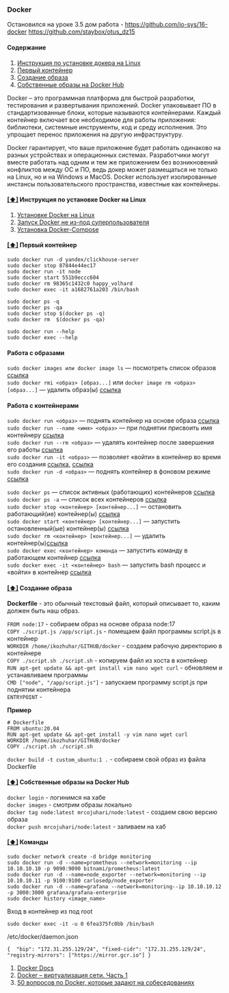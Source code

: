 ### Docker

Остановился на уроке 3.5
дом работа - 
https://github.com/io-sys/16-docker
https://github.com/staybox/otus_dz15


#### <a name='toc'>Содержание</a>
1. [Инструкция по установке докера на Linux](#1)
2. [Первый контейнер](#2)
3. [Создание образа](#3)
4. [Собственные образы на Docker Hub](#???????)

Docker – это программная платформа для быстрой разработки, тестирования и развертывания приложений. Docker упаковывает ПО в стандартизованные блоки, которые называются контейнерами. Каждый контейнер включает все необходимое для работы приложения: библиотеки, системные инструменты, код и среду исполнения. Это упрощает перенос приложения на другую инфраструктуру.

Docker гарантирует, что ваше приложение будет работать одинаково на разных устройствах и операционных системах. Разработчики могут вместе работать над одним и тем же приложением без возникновений конфликтов между ОС и ПО, ведь докер может размещаться не только на Linux, но и на Windows и MacOS. Docker использует изолированные инстансы пользовательского пространства, известные как контейнеры.

#### [[⬆]](#toc) <a name='1'>Инструкция по установке Docker на Linux</a>

1. [Установке Docker на Linux](https://docs.docker.com/engine/install/ubuntu/)
2. [Запуск Docker не из-под суперпользователя](https://docs.docker.com/engine/install/linux-postinstall/)
3. [Установка Docker-Compose](https://docs.docker.com/compose/install/standalone/)


#### [[⬆]](#toc) <a name='2'>Первый контейнер</a>
```
sudo docker run -d yandex/clickhouse-server
sudo docker stop 87844e44ec17
sudo docker run -it node
sudo docker start 551b9eccc604
sudo docker rm 98365c1432c0 happy_volhard
sudo docker exec -it a1682761a203 /bin/bash

sudo docker ps -q
sudo docker ps -qa
sudo docker stop $(docker ps -q)
sudo docker rm  $(docker ps -qa)

sudo docker run --help
sudo docker exec --help
```

#### Работа с образами

`sudo docker images или docker image ls` — посмотреть список образов [ссылка](https://docs.docker.com/reference/cli/docker/image/ls/)  
`sudo docker rmi <образ> [образ...]` или `docker image rm <образ> [образ...]` — удалить образ(ы) [ссылка](https://docs.docker.com/reference/cli/docker/image/rm/)  

#### Работа с контейнерами
`sudo docker run <образ>` — поднять контейнер на основе образа [ссылка](https://docs.docker.com/reference/cli/docker/container/run/)  
`sudo docker run --name <имя> <образ>` — при поднятии присвоить имя контейнеру [ссылка](https://docs.docker.com/engine/containers/run/#name---name)  
`sudo docker run --rm <образ>` — удалять контейнер после завершения его работы [ссылка](https://docs.docker.com/engine/containers/run/#clean-up---rm)  
`sudo docker run -it <образ>` — позволяет «войти» в контейнер во время его создания [ссылка](https://docs.docker.com/reference/cli/docker/container/run/#assign-name-and-allocate-pseudo-tty---name--it), [ссылка](https://docs.docker.com/engine/containers/run/#foreground)  
`sudo docker run -d <образ>` — поднять контейнер в фоновом режиме [ссылка](https://docs.docker.com/engine/containers/run/#detached--d)  

`sudo docker ps` — список активных (работающих) контейнеров [ссылка](https://docs.docker.com/reference/cli/docker/container/ls/)  
`sudo docker ps -a` — список всех контейнеров [ссылка](https://docs.docker.com/reference/cli/docker/container/ls/#show-both-running-and-stopped-containers)  
`sudo docker stop <контейнер> [контейнер...]` — остановить работающий(ие) контейнер(ы) [ссылка](https://docs.docker.com/reference/cli/docker/container/stop/)  
`sudo docker start <контейнер> [контейнер...]` — запустить остановленный(ые) контейнер(ы) [ссылка](https://docs.docker.com/reference/cli/docker/container/start/)  
`sudo docker rm <контейнер> [контейнер...]` — удалить контейнер(ы)[ссылка](https://docs.docker.com/reference/cli/docker/container/rm/)  
`sudo docker exec <контейнер> команда` — запустить команду в работающем контейнер [ссылка](https://docs.docker.com/reference/cli/docker/container/exec/)  
`sudo docker exec -it <контейнер> bash` — запустить bash процесс и «войти» в контейнер [ссылка](https://docs.docker.com/reference/cli/docker/container/exec/#run-docker-exec-on-a-running-container)  



#### [[⬆]](#toc) <a name='3'>Создание образа</a>

**Dockerfile** - это обычный текстовый файл, который описывает то, каким должен быть наш образ.

`FROM node:17` - собираем образ на основе образа node:17  
`COPY ./script.js /app/script.js` - помещаем файл программы script.js в контейнер   
`WORKDIR /home/ikozhuhar/GITHUB/docker` - создаем рабочую директорию в контейнере  
`COPY ./script.sh ./script.sh` - копируем файл из хоста в контейнер  
`RUN apt-get update && apt-get install vim nano wget curl` - обновляем и устанавливаем программы  
`CMD ["node", "/app/script.js"]` - запускаем программу script.js при поднятии контейнера  
`ENTRYPOINT` - 

**Пример**
```
# Dockerfile
FROM ubuntu:20.04
RUN apt-get update && apt-get install -y vim nano wget curl
WORKDIR /home/ikozhuhar/GITHUB/docker
COPY ./script.sh ./script.sh
```

`docker build -t custom_ubuntu:1 .` - собираем свой образ из файла Dockerfile



#### [[⬆]](#toc) <a name='#######'>Собственные образы на Docker Hub</a>

`docker login` - логинимся на хабе  
`docker images` - смотрим образы локально  
`docker tag node:latest mrcojuhari/node:latest` - создаем свою версию образа  
`docker push mrcojuhari/node:latest` - заливаем на хаб  



#### [[⬆]](#toc) <a name='2'>Команды</a>

```
sudo docker network create -d bridge monitoring
sudo docker run -d --name=prometheus --network=monitoring --ip 10.10.10.10 -p 9090:9090 bitnami/prometheus:latest
sudo docker run -d --name=node_exporter --network=monitoring --ip 10.10.10.11 -p 9100:9100 carlosedp/node_exporter
sudo docker run -d --name=grafana --network=monitoring--ip 10.10.10.12 -p 3000:3000 grafana/grafana-enterprise
sudo docker history <image_name>
```
Вход в контейнер из под root
```
sudo docker exec -it -u 0 6fea375fc0bb /bin/bash
```


/etc/docker/daemon.json
```
{  "bip": "172.31.255.129/24", "fixed-cidr": "172.31.255.129/24", "registry-mirrors": ["https://mirror.gcr.io"] }
```

1. [Docker Docs](https://docs.docker.com/manuals/)
2. [Docker – виртуализация сети. Часть 1](https://cloud.k2.tech/blog/about-technologies/docker-virtualizatsiya-seti-part1/)
3. [50 вопросов по Docker, которые задают на собеседованиях](https://habr.com/ru/companies/slurm/articles/528206/)
